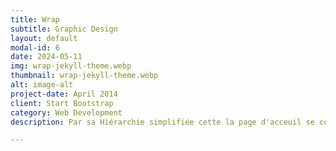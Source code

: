 ```yaml
---
title: Wrap
subtitle: Graphic Design
layout: default
modal-id: 6
date: 2024-05-11
img: wrap-jekyll-theme.webp
thumbnail: wrap-jekyll-theme.webp
alt: image-alt
project-date: April 2014
client: Start Bootstrap
category: Web Development
description: Par sa Hiérarchie simplifiée cette la page d'acceuil se concentre sur l'objectif unique de vente de votre produit ou service. En haut de la page, il y a une bannière ou une vidéo captivante présentant l'offre. Votre proposition de valeur est présentée en un texte concis mettant en avant les bénéfices du produit ou service. L'appel à l'action (CTA) se fait par un bouton ou un lien clair incitant l'utilisateur à acheter ("Acheter maintenant" dans ce cas). Selon la complexité de l'offre, on peut trouver des éléments supplémentaires comme des témoignages clients, des logos de confiance ou une FAQ.

---
```

